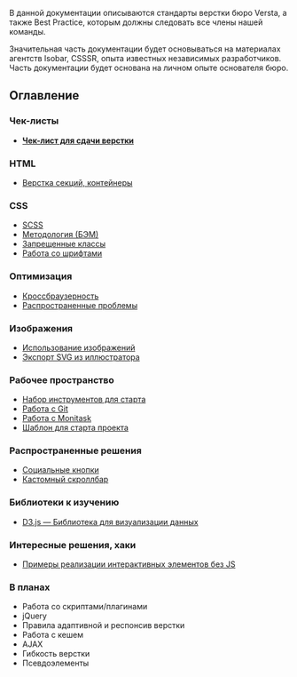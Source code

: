 В данной документации описываются стандарты верстки бюро Versta, а также Best Practice, которым должны следовать все члены нашей команды.

Значительная часть документации будет основываться на материалах агентств Isobar, CSSSR, опыта известных независимых разработчиков. Часть документации будет основана на личном опыте основателя бюро.

## Оглавление

### Чек-листы
* **[Чек-лист для сдачи верстки](Чек-лист-для-сдачи-верстки/)**

### HTML
* [Верстка секций, контейнеры](Верстка-секций/)

### CSS
* [SCSS](SCSS/)
* [Методология (БЭМ)](БЭМ/)
* [Запрещенные классы](Запрещенные-классы/)
* [Работа со шрифтами](Шрифты/)

### Оптимизация
* [Кроссбраузерность](Кроссбраузерность/)
* [Распространенные проблемы](Распространенные-проблемы/)

### Изображения
* [Использование изображений](Использование-изображений/)
* [Экспорт SVG из иллюстратора](Экспорт-SVG-из-иллюстратора/)

### Рабочее пространство
* [Набор инструментов для старта](Набор-инструментов-для-старта/)
* [Работа с Git](Git/)
* [Работа с Monitask](Работа-с-Monitask/)
* [Шаблон для старта проекта](https://github.com/verstaburo/versta-project-template)

### Распространенные решения
* [Социальные кнопки](Социальные-кнопки)
* [Кастомный скроллбар](https://github.com/gromo/jquery.scrollbar)

### Библиотеки к изучению
* [D3.js — Библиотека для визуализации данных](https://d3js.org/)

### Интересные решения, хаки
* [Примеры реализации интерактивных элементов без JS](https://github.com/you-dont-need/You-Dont-Need-JavaScript)

### В планах
* Работа со скриптами/плагинами
* jQuery
* Правила адаптивной и респонсив верстки
* Работа с кешем
* AJAX
* Гибкость верстки
* Псевдоэлементы